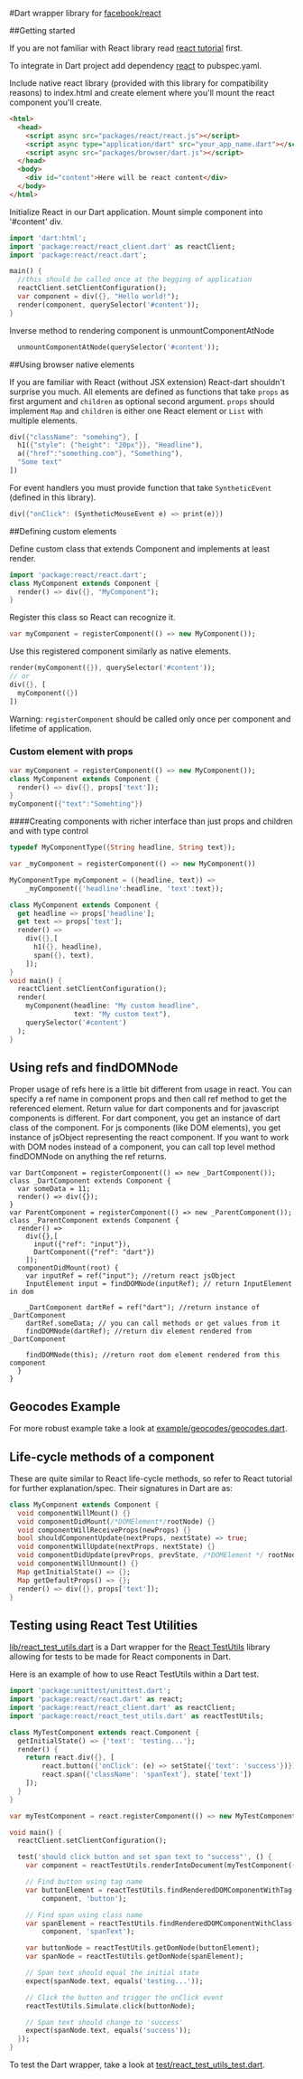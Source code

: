 #Dart wrapper library for [facebook/react](http://facebook.github.io/)

##Getting started

If you are not familiar with React library read [react tutorial](http://facebook.github.io/react/docs/getting-started.html) first.

To integrate in Dart project add dependency [react](https://pub.dartlang.org/packages/react) to pubspec.yaml.

Include native react library (provided with this library for compatibility reasons) to index.html and create element where you'll mount the react component you'll create.

```html
<html>
  <head>
    <script async src="packages/react/react.js"></script>
    <script async type="application/dart" src="your_app_name.dart"></script>
    <script async src="packages/browser/dart.js"></script>
  </head>
  <body>
    <div id="content">Here will be react content</div>
  </body>
</html>
```

Initialize React in our Dart application. Mount simple component into '#content' div.

```dart
import 'dart:html';
import 'package:react/react_client.dart' as reactClient;
import 'package:react/react.dart';

main() {
  //this should be called once at the begging of application
  reactClient.setClientConfiguration();
  var component = div({}, "Hello world!");
  render(component, querySelector('#content'));
}
```

Inverse method to rendering component is unmountComponentAtNode

```dart
  unmountComponentAtNode(querySelector('#content'));
```

##Using browser native elements

If you are familiar with React (without JSX extension) React-dart shouldn't surprise you much. All elements are defined as 
functions that take `props` as first argument and `children` as optional second argument. `props` should implement `Map` and `children` is either one React element or `List` with multiple elements.

```dart
div({"className": "somehing"}, [
  h1({"style": {"height": "20px"}}, "Headline"),
  a({"href":"something.com"}, "Something"),
  "Some text"
])
```

For event handlers you must provide function that take `SyntheticEvent` (defined in this library).

```dart
div({"onClick": (SyntheticMouseEvent e) => print(e)})
```

##Defining custom elements

Define custom class that extends Component and implements at least render.

```dart
import 'package:react/react.dart';
class MyComponent extends Component {
  render() => div({}, "MyComponent");
}
```
    
Register this class so React can recognize it.

```dart
var myComponent = registerComponent(() => new MyComponent());
```

Use this registered component similarly as native elements.

```dart
render(myComponent({}), querySelector('#content'));
// or
div({}, [
  myComponent({})
])
```

Warning: `registerComponent` should be called only once per component and lifetime of application.

### Custom element with props

```dart
var myComponent = registerComponent(() => new MyComponent());
class MyComponent extends Component {
  render() => div({}, props['text']);
}
myComponent({"text":"Somehting"})
```

####Creating components with richer interface than just props and children and with type control

```dart
typedef MyComponentType({String headline, String text});

var _myComponent = registerComponent(() => new MyComponent())

MyComponentType myComponent = ({headline, text}) =>
    _myComponent({'headline':headline, 'text':text});

class MyComponent extends Component {
  get headline => props['headline'];
  get text => props['text'];
  render() =>
    div({},[
      h1({}, headline),
      span({}, text),
    ]);
}
void main() {
  reactClient.setClientConfiguration();
  render(
    myComponent(headline: "My custom headline",
                text: "My custom text"),
    querySelector('#content')
  );
}
```
## Using refs and findDOMNode

Proper usage of refs here is a little bit different from usage in react. You can specify
a ref name in component props and then call ref method to get the referenced element.
Return value for dart components and for javascript components is different.
For dart component, you get an instance of dart class of the component.
For js components (like DOM elements), you get instance of jsObject representing the
react component. If you want to work with DOM nodes instead of a component, you can
call top level method findDOMNode on anything the ref returns.

```
var DartComponent = registerComponent(() => new _DartComponent());
class _DartComponent extends Component {
  var someData = 11;
  render() => div({});
}
var ParentComponent = registerComponent(() => new _ParentComponent());
class _ParentComponent extends Component {
  render() =>
    div({},[
      input({"ref": "input"}),
      DartComponent({"ref": "dart"})
    ]);
  componentDidMount(root) {
    var inputRef = ref("input"); //return react jsObject
    InputElement input = findDOMNode(inputRef); // return InputElement in dom
    
    _DartComponent dartRef = ref("dart"); //return instance of _DartComponent
    dartRef.someData; // you can call methods or get values from it
    findDOMNode(dartRef); //return div element rendered from _DartComponent
    
    findDOMNode(this); //return root dom element rendered from this component
  }
}
``` 

## Geocodes Example

For more robust example take a look at [example/geocodes/geocodes.dart](https://github.com/cleandart/react-dart/tree/master/example/geocodes).

## Life-cycle methods of a component

These are quite similar to React life-cycle methods, so refer to React tutorial for further
explanation/spec. Their signatures in Dart are as:

```dart
class MyComponent extends Component {
  void componentWillMount() {}
  void componentDidMount(/*DOMElement*/rootNode) {}
  void componentWillReceiveProps(newProps) {}
  bool shouldComponentUpdate(nextProps, nextState) => true;
  void componentWillUpdate(nextProps, nextState) {}
  void componentDidUpdate(prevProps, prevState, /*DOMElement */ rootNode) {}
  void componentWillUnmount() {}
  Map getInitialState() => {};
  Map getDefaultProps() => {};
  render() => div({}, props['text']);
}
```

## Testing using React Test Utilities

[lib/react_test_utils.dart](lib/react_test_utils.dart) is a Dart wrapper for the [React TestUtils](http://facebook.github.io/react/docs/test-utils.html) library allowing for tests to be made for React components in Dart.

Here is an example of how to use React TestUtils within a Dart test.

```dart
import 'package:unittest/unittest.dart';
import 'package:react/react.dart' as react;
import 'package:react/react_client.dart' as reactClient;
import 'package:react/react_test_utils.dart' as reactTestUtils;

class MyTestComponent extends react.Component {
  getInitialState() => {'text': 'testing...'};
  render() {
    return react.div({}, [
        react.button({'onClick': (e) => setState({'text': 'success'})}),
        react.span({'className': 'spanText'}, state['text'])
    ]);
  }
}

var myTestComponent = react.registerComponent(() => new MyTestComponent());

void main() {
  reactClient.setClientConfiguration();

  test('should click button and set span text to "success"', () {
    var component = reactTestUtils.renderIntoDocument(myTestComponent({}));

    // Find button using tag name
    var buttonElement = reactTestUtils.findRenderedDOMComponentWithTag(
        component, 'button');

    // Find span using class name
    var spanElement = reactTestUtils.findRenderedDOMComponentWithClass(
        component, 'spanText');

    var buttonNode = reactTestUtils.getDomNode(buttonElement);
    var spanNode = reactTestUtils.getDomNode(spanElement);

    // Span text should equal the initial state
    expect(spanNode.text, equals('testing...'));

    // Click the button and trigger the onClick event
    reactTestUtils.Simulate.click(buttonNode);

    // Span text should change to 'success'
    expect(spanNode.text, equals('success'));
  });
}
```

To test the Dart wrapper, take a look at [test/react_test_utils_test.dart](test).

